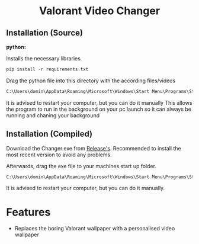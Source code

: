 <h1 align="center">Valorant Video Changer</h1>


## Installation (Source)

**python:**

Installs the necessary libraries.
```py
pip install -r requirements.txt
```
Drag the python file into this directory with the according files/videos
```py
C:\Users\domin\AppData\Roaming\Microsoft\Windows\Start Menu\Programs\Startup
```
It is advised to restart your computer, but you can do it manually
This allows the program to run in the background on your pc launch so it can always be running and chaning your background

## Installation (Compiled)
Download the Changer.exe from [Release's](https://github.com/HsDom/ValorantVideoChanger/releases/).
Recommended to install the most recent version to avoid any problems.

Afterwards, drag the exe file to your machines start up folder.
```py
C:\Users\domin\AppData\Roaming\Microsoft\Windows\Start Menu\Programs\Startup
```
It is advised to restart your computer, but you can do it manually.

# Features
- Replaces the boring Valorant wallpaper with a personalised video wallpaper
